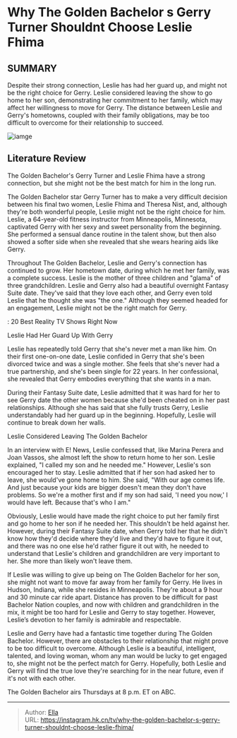 # Why The Golden Bachelor s Gerry Turner Shouldnt Choose Leslie Fhima


## SUMMARY 



  Despite their strong connection, Leslie has had her guard up, and might not be the right choice for Gerry.   Leslie considered leaving the show to go home to her son, demonstrating her commitment to her family, which may affect her willingness to move for Gerry.   The distance between Leslie and Gerry&#39;s hometowns, coupled with their family obligations, may be too difficult to overcome for their relationship to succeed.  

![iamge](https://static1.srcdn.com/wordpress/wp-content/uploads/2023/11/embargo-until-11_24-morning-why-the-golden-bachelor-s-gerry-turner-shouldn-t-choose-leslie-fhima.jpg)

## Literature Review
The Golden Bachelor&#39;s Gerry Turner and Leslie Fhima have a strong connection, but she might not be the best match for him in the long run.




The Golden Bachelor star Gerry Turner has to make a very difficult decision between his final two women, Leslie Fhima and Theresa Nist, and, although they&#39;re both wonderful people, Leslie might not be the right choice for him. Leslie, a 64-year-old fitness instructor from Minneapolis, Minnesota, captivated Gerry with her sexy and sweet personality from the beginning. She performed a sensual dance routine in the talent show, but then also showed a softer side when she revealed that she wears hearing aids like Gerry.




Throughout The Golden Bachelor, Leslie and Gerry&#39;s connection has continued to grow. Her hometown date, during which he met her family, was a complete success. Leslie is the mother of three children and &#34;glama&#34; of three grandchildren. Leslie and Gerry also had a beautiful overnight Fantasy Suite date. They&#39;ve said that they love each other, and Gerry even told Leslie that he thought she was &#34;the one.&#34; Although they seemed headed for an engagement, Leslie might not be the right match for Gerry.

 : 20 Best Reality TV Shows Right Now


 Leslie Had Her Guard Up With Gerry 
          

Leslie has repeatedly told Gerry that she&#39;s never met a man like him. On their first one-on-one date, Leslie confided in Gerry that she&#39;s been divorced twice and was a single mother. She feels that she&#39;s never had a true partnership, and she&#39;s been single for 22 years. In her confessional, she revealed that Gerry embodies everything that she wants in a man.




During their Fantasy Suite date, Leslie admitted that it was hard for her to see Gerry date the other women because she&#39;d been cheated on in her past relationships. Although she has said that she fully trusts Gerry, Leslie understandably had her guard up in the beginning. Hopefully, Leslie will continue to break down her walls.



 Leslie Considered Leaving The Golden Bachelor 

 

In an interview with E! News, Leslie confessed that, like Marina Perera and Joan Vassos, she almost left the show to return home to her son. Leslie explained, &#34;I called my son and he needed me.&#34; However, Leslie&#39;s son encouraged her to stay. Leslie admitted that if her son had asked her to leave, she would&#39;ve gone home to him. She said, &#34;With our age comes life. And just because your kids are bigger doesn&#39;t mean they don&#39;t have problems. So we&#39;re a mother first and if my son had said, &#39;I need you now,&#39; I would have left. Because that&#39;s who I am.&#34;




Obviously, Leslie would have made the right choice to put her family first and go home to her son if he needed her. This shouldn&#39;t be held against her. However, during their Fantasy Suite date, when Gerry told her that he didn&#39;t know how they&#39;d decide where they&#39;d live and they&#39;d have to figure it out, and there was no one else he&#39;d rather figure it out with, he needed to understand that Leslie&#39;s children and grandchildren are very important to her. She more than likely won&#39;t leave them.

If Leslie was willing to give up being on The Golden Bachelor for her son, she might not want to move far away from her family for Gerry. He lives in Hudson, Indiana, while she resides in Minneapolis. They&#39;re about a 9 hour and 30 minute car ride apart. Distance has proven to be difficult for past Bachelor Nation couples, and now with children and grandchildren in the mix, it might be too hard for Leslie and Gerry to stay together. However, Leslie’s devotion to her family is admirable and respectable.




Leslie and Gerry have had a fantastic time together during The Golden Bachelor. However, there are obstacles to their relationship that might prove to be too difficult to overcome. Although Leslie is a beautiful, intelligent, talented, and loving woman, whom any man would be lucky to get engaged to, she might not be the perfect match for Gerry. Hopefully, both Leslie and Gerry will find the true love they&#39;re searching for in the near future, even if it&#39;s not with each other.

The Golden Bachelor airs Thursdays at 8 p.m. ET on ABC.



---

> Author: [Ella](https://instagram.hk.cn/)  
> URL: https://instagram.hk.cn/tv/why-the-golden-bachelor-s-gerry-turner-shouldnt-choose-leslie-fhima/  

